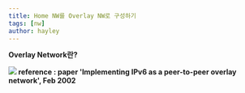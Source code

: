```yaml
---
title: Home NW를 Overlay NW로 구성하기
tags: [nw]
author: hayley
---
```

<html>
  <body>
    <p><b>Overlay Network란?</p>
    <img src="https://www.researchgate.net/profile/Lidong-Zhou/publication/4003722/figure/fig2/AS:669992563523584@1536750083015/An-IPv6-Overlay-Network.png">
    reference : paper 'Implementing IPv6 as a peer-to-peer overlay network', Feb 2002
  </body>
</html>


